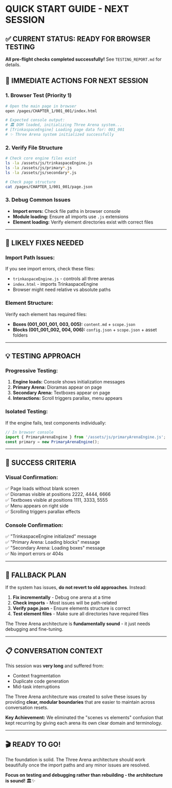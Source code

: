 # QUICK START GUIDE - NEXT SESSION

## ✅ CURRENT STATUS: READY FOR BROWSER TESTING

**All pre-flight checks completed successfully!** See `TESTING_REPORT.md` for details.

## 🚀 IMMEDIATE ACTIONS FOR NEXT SESSION

### **1. Browser Test (Priority 1)**
```bash
# Open the main page in browser
open /pages/CHAPTER_1/001_001/index.html

# Expected console output:
# 🏛️ DOM loaded, initializing Three Arena system...
# [TrinkaspaceEngine] Loading page data for: 001_001
# ✨ Three Arena system initialized successfully
```

### **2. Verify File Structure**
```bash
# Check core engine files exist
ls -la /assets/js/trinkaspaceEngine.js
ls -la /assets/js/primary*.js  
ls -la /assets/js/secondary*.js

# Check page structure
cat /pages/CHAPTER_1/001_001/page.json
```

### **3. Debug Common Issues**
- **Import errors:** Check file paths in browser console
- **Module loading:** Ensure all imports use `.js` extensions
- **Element loading:** Verify element directories exist with correct files

---

## 🔧 LIKELY FIXES NEEDED

### **Import Path Issues:**
If you see import errors, check these files:
- `trinkaspaceEngine.js` - controls all three arenas
- `index.html` - imports TrinkaspaceEngine
- Browser might need relative vs absolute paths

### **Element Structure:**
Verify each element has required files:
- **Boxes (001_001_001, 003, 005):** `content.md` + `scope.json`
- **Blocks (001_001_002, 004, 006):** `config.json` + `scope.json` + asset folders

---

## 💡 TESTING APPROACH

### **Progressive Testing:**
1. **Engine loads:** Console shows initialization messages
2. **Primary Arena:** Dioramas appear on page
3. **Secondary Arena:** Textboxes appear on page  
4. **Interactions:** Scroll triggers parallax, menu appears

### **Isolated Testing:**
If the engine fails, test components individually:
```javascript
// In browser console
import { PrimaryArenaEngine } from '/assets/js/primaryArenaEngine.js';
const primary = new PrimaryArenaEngine();
```

---

## 🎯 SUCCESS CRITERIA

### **Visual Confirmation:**
✅ Page loads without blank screen  
✅ Dioramas visible at positions 2222, 4444, 6666  
✅ Textboxes visible at positions 1111, 3333, 5555  
✅ Menu appears on right side  
✅ Scrolling triggers parallax effects  

### **Console Confirmation:**
✅ "TrinkaspaceEngine initialized" message  
✅ "Primary Arena: Loading blocks" message  
✅ "Secondary Arena: Loading boxes" message  
✅ No import errors or 404s  

---

## 🚨 FALLBACK PLAN

If the system has issues, **do not revert to old approaches**. Instead:

1. **Fix incrementally** - Debug one arena at a time
2. **Check imports** - Most issues will be path-related  
3. **Verify page.json** - Ensure elements structure is correct
4. **Test element files** - Make sure all directories have required files

The Three Arena architecture is **fundamentally sound** - it just needs debugging and fine-tuning.

---

## 📋 CONVERSATION CONTEXT

This session was **very long** and suffered from:
- Context fragmentation  
- Duplicate code generation
- Mid-task interruptions

The Three Arena architecture was created to solve these issues by providing **clear, modular boundaries** that are easier to maintain across conversation resets.

**Key Achievement:** We eliminated the "scenes vs elements" confusion that kept recurring by giving each arena its own clear domain and terminology.

---

## 🎬 READY TO GO!

The foundation is solid. The Three Arena architecture should work beautifully once the import paths and any minor issues are resolved. 

**Focus on testing and debugging rather than rebuilding - the architecture is sound!** 🏛️✨
